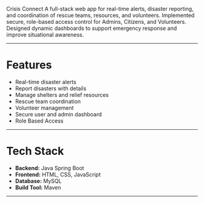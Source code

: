Crisis Connect
A full-stack web app for real-time alerts, disaster reporting, and coordination of rescue teams, resources, and volunteers. 
Implemented secure, role-based access control for Admins, Citizens, and Volunteers. Designed dynamic dashboards to 
support emergency response and improve situational awareness.

---

# Features
-  Real-time disaster alerts
-  Report disasters with details
-  Manage shelters and relief resources
-  Rescue team coordination
-  Volunteer management
-  Secure user and admin dashboard
-  Role Based Access

---

# Tech Stack
- **Backend:** Java Spring Boot
- **Frontend:** HTML, CSS, JavaScript
- **Database:**  MySQL 
- **Build Tool:** Maven

---

